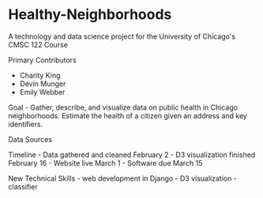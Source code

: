# Healthy-Neighborhoods

A technology and data science project for the University of Chicago's CMSC 122 Course

Primary Contributors
- Charity King
- Devin Munger
- Emily Webber

Goal
	- Gather, describe, and visualize data on public health in Chicago neighborhoods. Estimate the health of a citizen given an address and key identifiers.

Data Sources

Timeline
	- Data gathered and cleaned February 2
	- D3 visualization finished February 16
	- Website live March 1
	- Software due March 15

New Technical Skills
	- web development in Django
	- D3 visualization
	- classifier